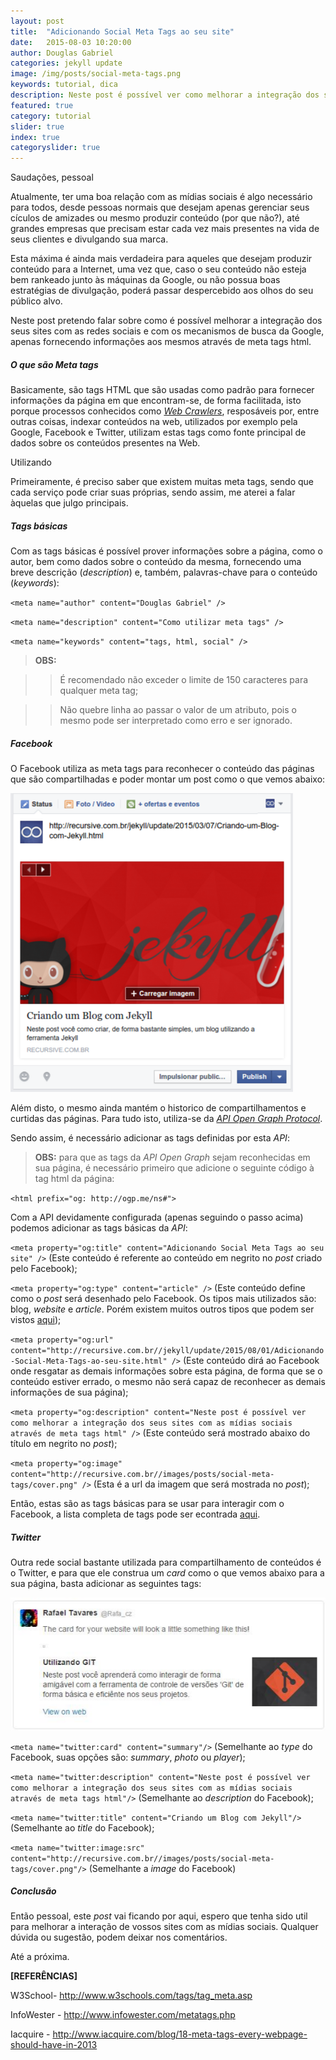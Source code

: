 ```yaml
---
layout: post
title:  "Adicionando Social Meta Tags ao seu site"
date:   2015-08-03 10:20:00
author: Douglas Gabriel
categories: jekyll update
image: /img/posts/social-meta-tags.png
keywords: tutorial, dica
description: Neste post é possível ver como melhorar a integração dos seus sites com as mídias sociais através de meta tags html
featured: true
category: tutorial
slider: true
index: true
categoryslider: true
---
```


Saudações, pessoal

Atualmente, ter uma boa relação com as mídias sociais é algo necessário para todos, desde pessoas normais que desejam apenas gerenciar seus cículos de amizades ou mesmo produzir conteúdo (por que não?), até grandes empresas que precisam estar cada vez mais presentes na vida de seus clientes e divulgando sua marca.

Esta máxima é ainda mais verdadeira para aqueles que desejam produzir conteúdo para a Internet, uma vez que, caso o seu conteúdo não esteja bem rankeado junto às máquinas da Google, ou não possua boas estratégias de divulgação, poderá passar despercebido aos olhos do seu público alvo.

Neste post pretendo falar sobre como é possível melhorar a integração dos seus sites com as redes sociais e com os mecanismos de busca da Google, apenas fornecendo informações aos mesmos através de meta tags html.

<h5>O que são Meta tags</h5>

Basicamente, são tags HTML que são usadas como padrão para fornecer informações da página em que encontram-se, de forma facilitada, isto porque processos conhecidos como [*Web Crawlers*][web crawler], resposáveis por, entre outras coisas, indexar conteúdos na web, utilizados por exemplo pela Google, Facebook e Twitter, utilizam estas tags como fonte principal de dados sobre os conteúdos presentes na Web.

</h5>Utilizando</h5>

Primeiramente, é preciso saber que existem muitas meta tags, sendo que cada serviço pode criar suas próprias, sendo assim, me aterei a falar àquelas que julgo principais.

<h5>Tags básicas</h5>

Com as tags básicas é possível prover informações sobre a página, como o autor, bem como dados sobre o conteúdo da mesma, fornecendo uma breve descrição (*description*) e, também, palavras-chave para o conteúdo (*keywords*):

`<meta name="author" content="Douglas Gabriel" />`

`<meta name="description" content="Como utilizar meta tags" />`

`<meta name="keywords" content="tags, html, social" />`

> **OBS:**

> > É recomendado não exceder o limite de 150 caracteres para qualquer meta tag;

> > Não quebre linha ao passar o valor de um atributo, pois o mesmo pode ser interpretado como erro e ser ignorado.

<h5>Facebook</h5>

O Facebook utiliza as meta tags para reconhecer o conteúdo das páginas que são compartilhadas e poder montar um post como o que vemos abaixo:

![Facebook scrap](/img/posts/facebook.png "Facebook scrap")

Além disto, o mesmo ainda mantém o historico de compartilhamentos e curtidas das páginas. Para tudo isto, utiliza-se da [*API Open Graph Protocol*][og protocol].

Sendo assim, é necessário adicionar as tags definidas por esta *API*:

> **OBS:** para que as tags da *API Open Graph* sejam reconhecidas em sua página, é necessário primeiro que adicione o seguinte código à tag html da página:

`<html prefix="og: http://ogp.me/ns#">`

Com a API devidamente configurada (apenas seguindo o passo acima) podemos adicionar as tags básicas da *API*:

`<meta property="og:title" content="Adicionando Social Meta Tags ao seu site" />` (Este conteúdo é referente ao conteúdo em negrito no *post* criado pelo Facebook);

`<meta property="og:type" content="article" />` (Este conteúdo define como o *post* será desenhado pelo Facebook. Os tipos mais utilizados são: blog, *website* e *article*. Porém existem muitos outros tipos que podem ser vistos [aqui][og types]);

`<meta property="og:url" content="http://recursive.com.br//jekyll/update/2015/08/01/Adicionando-Social-Meta-Tags-ao-seu-site.html" />` (Este conteúdo dirá ao Facebook onde resgatar as demais informações sobre esta página, de forma que se o conteúdo estiver errado, o mesmo não será capaz de reconhecer as demais informações de sua página);

`<meta property="og:description" content="Neste post é possível ver como melhorar a integração dos seus sites com as mídias sociais através de meta tags html" />` (Este conteúdo será mostrado abaixo do título em negrito no *post*);

`<meta property="og:image" content="http://recursive.com.br//images/posts/social-meta-tags/cover.png" />` (Esta é a url da imagem que será mostrada no *post*);

Então, estas são as tags básicas para se usar para interagir com o Facebook, a lista completa de tags pode ser econtrada [aqui][og protocol].

<h5>Twitter</h5>

Outra rede social bastante utilizada para compartilhamento de conteúdos é o Twitter, e para que ele construa um *card* como o que vemos abaixo para a sua página, basta adicionar as seguintes tags:

![Twitter card](/img/posts/twitter.png "Twitter card")

`<meta name="twitter:card" content="summary"/>` (Semelhante ao *type* do Facebook, suas opções são: *summary*, *photo* ou *player*);

`<meta name="twitter:description" content="Neste post é possível ver como melhorar a integração dos seus sites com as mídias sociais através de meta tags html"/>` (Semelhante ao *description* do Facebook);

`<meta name="twitter:title" content="Criando um Blog com Jekyll"/>` (Semelhante ao *title* do Facebook);

`<meta name="twitter:image:src" content="http://recursive.com.br//images/posts/social-meta-tags/cover.png"/>` (Semelhante a *image* do Facebook)

<h5>Conclusão</h5>

Então pessoal, este *post* vai ficando por aqui, espero que tenha sido util para melhorar a interação de vossos sites com as mídias sociais. Qualquer dúvida ou sugestão, podem deixar nos comentários.

Até a próxima.

**[REFERÊNCIAS]**

W3School- http://www.w3schools.com/tags/tag_meta.asp

InfoWester - http://www.infowester.com/metatags.php

Iacquire - http://www.iacquire.com/blog/18-meta-tags-every-webpage-should-have-in-2013

[og protocol]:http://ogp.me/
[og types]:https://developers.facebook.com/docs/sharing/opengraph
[web crawler]:https://pt.wikipedia.org/wiki/Web_crawler
